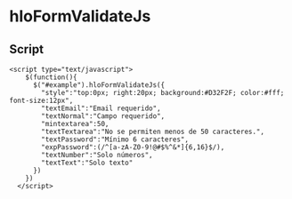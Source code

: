 # hloFormValidateJs

## Script

    <script type="text/javascript">
        $(function(){
          $("#example").hloFormValidateJs({
            "style":"top:0px; right:20px; background:#D32F2F; color:#fff; font-size:12px",
            "textEmail":"Email requerido",
            "textNormal":"Campo requerido",
            "mintextarea":50,
            "textTextarea":"No se permiten menos de 50 caracteres.",
            "textPassword":"Mínimo 6 caracteres",
            "expPassword":(/^[a-zA-Z0-9!@#$%^&*]{6,16}$/),
            "textNumber":"Solo números",
            "textText":"Solo texto"
          })
        })
      </script>
